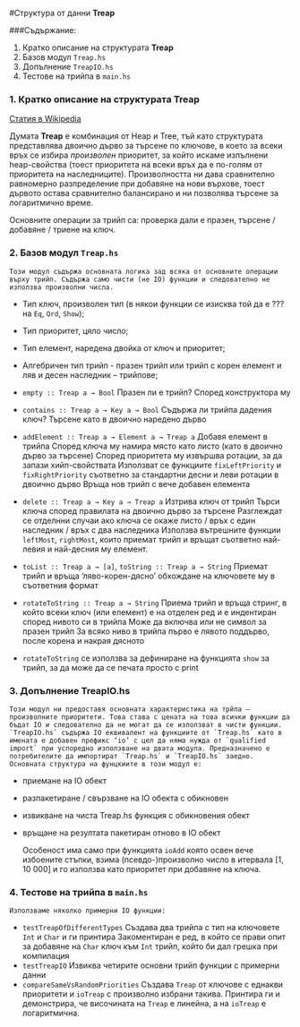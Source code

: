 #Структура от данни **Treap**



###Съдържание:
1. Кратко описание на структурата **Treap**
2. Базов модул `Treap.hs`
3. Допълнение `TreapIO.hs`
4. Тестове на трийпа в `main.hs`


### 1. Кратко описание на структурата Treap

[Статия в Wikipedia](https://en.wikipedia.org/wiki/Treap)

Думата __Treap__ е комбинация от Heap и Tree, тъй като структурата представлява двоично дърво за търсене по ключове, в което за всеки връх се избира *произволен* приоритет, за който искаме изпълнени heap-свойства (тоест приоритета на всеки връх да е по-голям от приоритета на наследниците). Произволността ни дава сравнително равномерно разпределение при добавяне на нови върхове, тоест дървото остава сравнително балансирано и ни позволява търсене за логаритмично време.

Основните операции за трийп са: проверка дали е празен, търсене / добавяне / триене  на ключ.


### 2. Базов модул `Treap.hs`
	Този модул съдържа основната логика зад всяка от основните операции върху трийп. Съдържа само чисти (не IO) функции и следователно не използва произволни числа.

* Тип ключ, произволен тип (в някои функции се изисква той да е ??? на `Eq`, `Ord`, `Show`);
* Тип приоритет, цяло число;
* Тип елемент, наредена двойка от ключ и приоритет;
* Алгебричен тип трийп - празен трийп или трийп с корен елемент и ляв и десен наследник – трийпове;

* `empty :: Treap a → Bool`
Празен ли е трийп?
Според конструктора му
* `contains :: Treap a → Key a → Bool`
Съдържа ли трийпа дадения ключ?
Търсене като в двоично наредено дърво
* `addElement :: Treap a → Element a → Treap a`
Добавя елемент в трийпа
Според ключа му намира място като листо (като в двоично дърво за търсене) 
Според приоритета му извършва ротации, за да запази хийп-свойствата
Използват се функциите `fixLeftPriority` и `fixRightPriority` съответно за стандартни десни и леви ротации в двоично дърво
Връща нов трийп с вече добавен елемента
* `delete :: Treap a → Key a → Treap a`
Изтрива ключ от трийп
Търси ключа според правилата на двоично дърво за търсене
Разглеждат се отделнни случаи ако ключа се окаже листо / връх с един наследник / връх с два наследника
Използва вътрешните функции `leftMost`, `rightMost`, които приемат трийп и връщат съответно най-левия и най-десния му елемент.
* `toList :: Treap a → [a]`, `toString :: Treap a → String`
Приемат трийп и връща ‘ляво-корен-дясно’ обхождане на ключовете му в съответния формат
* `rotateToString :: Treap a → String`
Приема трийп и връща стринг, в който всеки ключ (или елемент) е на отделен ред и е индентиран според нивото си в трийпа
Може да включва или не символ за празен трийп
За всяко ниво в трийпа първо е лявото поддърво, после корена и накрая дясното
* `rotateToString` се използва за дефиниране на функцията `show` за трийп, за да може да се печата просто с print

### 3. Допълнение TreapIO.hs
	Този модул ни предоставя основната характеристика на трйпа – произволните приоритети. Това става с цената на това всички функции да бъдат IO и следователно да не могат да се използват в чисти функции.
	`TreapIO.hs` съдържа IO еквивалент на функциите от `Treap.hs` като в имената е добавен префикс ‘io’ с цел да няма нужда от `qualified import` при успоредно използване на двата модула. Предназначено е потребителите да импортират `Treap.hs` и `TreapIO.hs` заедно.
	Основната структура на фунцкиите в този модул е:
* приемане на IO обект
* разпакетиране / свързване на IO обекта с обикновен
* извикване на чиста Treap.hs функция с обикновения обект
* връщане на резултата пакетиран отново в IO обект

	Особеност има само при функцията `ioAdd` която освен вече избоените стъпки, взима (псевдо-)произволно число в итервала [1, 10 000] и го използва като приоритет при добавяне на ключа.

### 4. Тестове на трийпа в `main.hs`
	Използваме няколко примерни IO функции:
* `testTreapOfDifferentTypes`
Създава два трийпа с тип на ключовете `Int` и `Char` и ги принтира
Закоментиран е ред, в който се прави опит за добавяне на `Char` ключ към `Int` трийп, който би дал грешка при компилация
* `testTreapIO`
Извиква четирите основни трийп функции с примерни данни
* `compareSameVsRandomPriorities`
Създава `Treap` от ключове с еднакви приоритети и `ioTreap` с произволно избрани такива.
Принтира ги и демонстрира, че височината на `Treap` е линейна, а на `ioTreap` е логаритмична.
